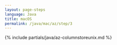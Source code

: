 ```yaml
---
layout: page-steps
language: Java
title: macOS
permalink: /java/mac/az/step/3
---
```


{% include partials/java/az-columnstoreunix.md %}
